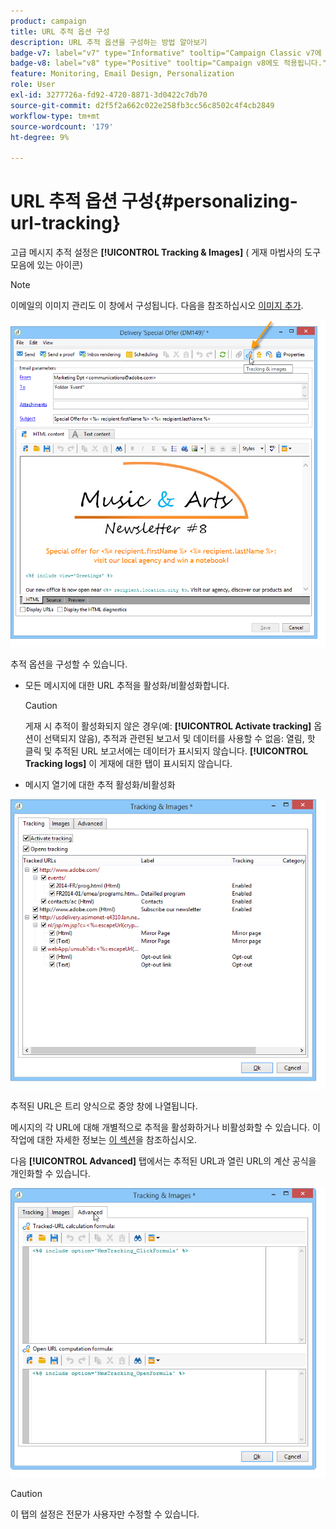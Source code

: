 ```yaml
---
product: campaign
title: URL 추적 옵션 구성
description: URL 추적 옵션을 구성하는 방법 알아보기
badge-v7: label="v7" type="Informative" tooltip="Campaign Classic v7에 적용"
badge-v8: label="v8" type="Positive" tooltip="Campaign v8에도 적용됩니다."
feature: Monitoring, Email Design, Personalization
role: User
exl-id: 3277726a-fd92-4720-8871-3d0422c7db70
source-git-commit: d2f5f2a662c022e258fb3cc56c8502c4f4cb2849
workflow-type: tm+mt
source-wordcount: '179'
ht-degree: 9%

---
```


# URL 추적 옵션 구성{#personalizing-url-tracking}

고급 메시지 추적 설정은 **[!UICONTROL Tracking & Images]** ( 게재 마법사의 도구 모음에 있는 아이콘)

>[!NOTE]
>
>이메일의 이미지 관리도 이 창에서 구성됩니다. 다음을 참조하십시오 [이미지 추가](defining-the-email-content.md#adding-images).

![](assets/s_ncs_user_email_del_tracking_ico.png)

추적 옵션을 구성할 수 있습니다.

* 모든 메시지에 대한 URL 추적을 활성화/비활성화합니다.

  >[!CAUTION]
  >
  >게재 시 추적이 활성화되지 않은 경우(예: **[!UICONTROL Activate tracking]** 옵션이 선택되지 않음), 추적과 관련된 보고서 및 데이터를 사용할 수 없음: 열림, 핫 클릭 및 추적된 URL 보고서에는 데이터가 표시되지 않습니다. **[!UICONTROL Tracking logs]** 이 게재에 대한 탭이 표시되지 않습니다.

* 메시지 열기에 대한 추적 활성화/비활성화

![](assets/s_ncs_user_email_del_tracking_param.png)

추적된 URL은 트리 양식으로 중앙 창에 나열됩니다.

메시지의 각 URL에 대해 개별적으로 추적을 활성화하거나 비활성화할 수 있습니다. 이 작업에 대한 자세한 정보는 [이 섹션](how-to-configure-tracked-links.md)을 참조하십시오.

다음 **[!UICONTROL Advanced]** 탭에서는 추적된 URL과 열린 URL의 계산 공식을 개인화할 수 있습니다.

![](assets/s_ncs_user_email_del_tracking_param_adv.png)

>[!CAUTION]
>
>이 탭의 설정은 전문가 사용자만 수정할 수 있습니다.
